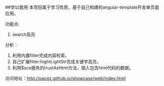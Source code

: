##学以致用
本项目属于学习性质，基于自己构建的angular-template开发单页面应用。

功能点:
1. search高亮

分析：
1. 利用内置filter完成内容检索，
2. 自己扩展filter:hightLightStr完成关键字高亮，
3. 利用$sce服务的trustAsHtml方法，插入包含html代码的数据。

访问地址：<a href="http://pacez.github.io/showcase/web/index.html">http://pacez.github.io/showcase/web/index.html</a>

